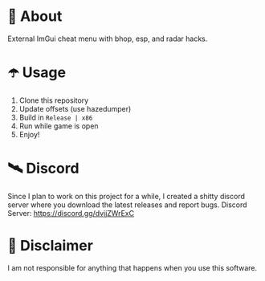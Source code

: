 # 👾 About
External ImGui cheat menu with bhop, esp, and radar hacks.

# ☂️ Usage
1. Clone this repository
2. Update offsets (use hazedumper)
3. Build in `Release | x86`
4. Run while game is open
5. Enjoy!

# 🛰 Discord
Since I plan to work on this project for a while, I created a shitty discord server where you download the latest releases and report bugs.
Discord Server: https://discord.gg/dvjjZWrExC

# 🗿 Disclaimer
I am not responsible for anything that happens when you use this software.
